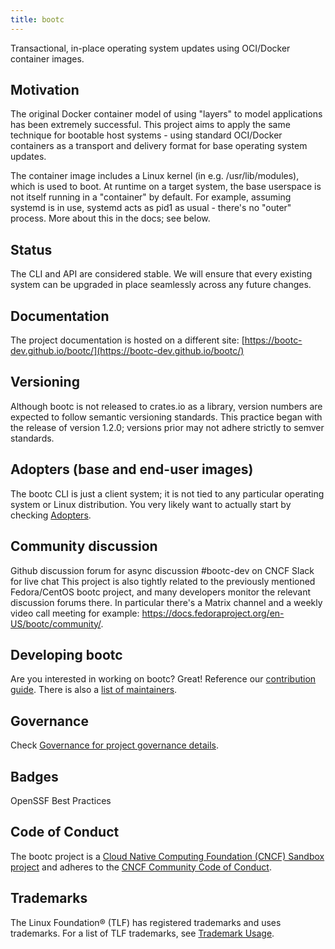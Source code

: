 ```yaml
---
title: bootc
---
```


Transactional, in-place operating system updates using OCI/Docker container images.

## Motivation

The original Docker container model of using "layers" to model applications has been extremely successful. This project aims to apply the same technique for bootable host systems - using standard OCI/Docker containers as a transport and delivery format for base operating system updates.

The container image includes a Linux kernel (in e.g. /usr/lib/modules), which is used to boot. At runtime on a target system, the base userspace is not itself running in a "container" by default. For example, assuming systemd is in use, systemd acts as pid1 as usual - there's no "outer" process. More about this in the docs; see below.

## Status

The CLI and API are considered stable. We will ensure that every existing system can be upgraded in place seamlessly across any future changes.

## Documentation

The project documentation is hosted on a different site: [https://bootc-dev.github.io/bootc/](https://bootc-dev.github.io/bootc/)

## Versioning

Although bootc is not released to crates.io as a library, version numbers are expected to follow semantic versioning standards. This practice began with the release of version 1.2.0; versions prior may not adhere strictly to semver standards.

## Adopters (base and end-user images)

The bootc CLI is just a client system; it is not tied to any particular operating system or Linux distribution. You very likely want to actually start by checking [Adopters](about/adopters).

## Community discussion

Github discussion forum for async discussion
#bootc-dev on CNCF Slack for live chat
This project is also tightly related to the previously mentioned Fedora/CentOS bootc project, and many developers monitor the relevant discussion forums there. In particular there's a Matrix channel and a weekly video call meeting for example: https://docs.fedoraproject.org/en-US/bootc/community/.

## Developing bootc

Are you interested in working on bootc? Great! Reference our [contribution guide](about/contributing). There is also a [list of maintainers](about/maintainers).

## Governance

Check [Governance for project governance details](about/governance).

## Badges

OpenSSF Best Practices

## Code of Conduct

The bootc project is a [Cloud Native Computing Foundation (CNCF) Sandbox project](https://www.cncf.io/sandbox-projects/) and adheres to the [CNCF Community Code of Conduct](https://github.com/cncf/foundation/blob/main/code-of-conduct.md).

## Trademarks

The Linux Foundation® (TLF) has registered trademarks and uses trademarks. For a list of TLF trademarks, see [Trademark Usage](https://www.linuxfoundation.org/trademark-usage/).